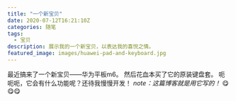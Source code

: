 ```yaml
---
title: "一个新宝贝"
date: 2020-07-12T16:21:10Z
categories: 随笔
tags:
  - 宝贝
description: 展示我的一个新宝贝，以表达我的喜悦之情。
featured_image: images/huawei-pad-and-keyboard.jpg
---
```

最近搞来了一个新宝贝——华为平板m6。
然后花血本买了它的原装键盘套。
呃呃呃，它会有什么功能呢？还待我慢慢开发！
*note：这篇博客就是用它写的！* 😋😋😋